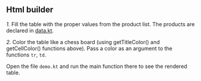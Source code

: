 ## Html builder

_1._ Fill the table with the proper values from the product list.
The products are declared in [data.kt](data_file).

_2._ Color the table like a chess board (using getTitleColor() and getCellColor() functions above).
Pass a color as an argument to the functions `tr`, `td`.

Open the file `demo.kt` and run the main function there to see the rendered table.